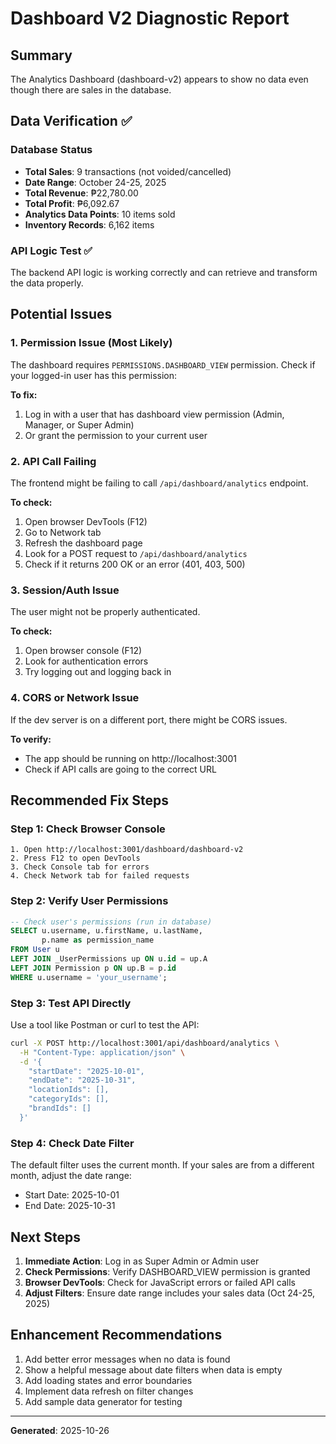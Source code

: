 # Dashboard V2 Diagnostic Report

## Summary
The Analytics Dashboard (dashboard-v2) appears to show no data even though there are sales in the database.

## Data Verification ✅

### Database Status
- **Total Sales**: 9 transactions (not voided/cancelled)
- **Date Range**: October 24-25, 2025
- **Total Revenue**: ₱22,780.00
- **Total Profit**: ₱6,092.67
- **Analytics Data Points**: 10 items sold
- **Inventory Records**: 6,162 items

### API Logic Test ✅
The backend API logic is working correctly and can retrieve and transform the data properly.

## Potential Issues

### 1. **Permission Issue** (Most Likely)
The dashboard requires `PERMISSIONS.DASHBOARD_VIEW` permission. Check if your logged-in user has this permission:

**To fix:**
1. Log in with a user that has dashboard view permission (Admin, Manager, or Super Admin)
2. Or grant the permission to your current user

### 2. **API Call Failing**
The frontend might be failing to call `/api/dashboard/analytics` endpoint.

**To check:**
1. Open browser DevTools (F12)
2. Go to Network tab
3. Refresh the dashboard page
4. Look for a POST request to `/api/dashboard/analytics`
5. Check if it returns 200 OK or an error (401, 403, 500)

### 3. **Session/Auth Issue**
The user might not be properly authenticated.

**To check:**
1. Open browser console (F12)
2. Look for authentication errors
3. Try logging out and logging back in

### 4. **CORS or Network Issue**
If the dev server is on a different port, there might be CORS issues.

**To verify:**
- The app should be running on http://localhost:3001
- Check if API calls are going to the correct URL

## Recommended Fix Steps

### Step 1: Check Browser Console
```
1. Open http://localhost:3001/dashboard/dashboard-v2
2. Press F12 to open DevTools
3. Check Console tab for errors
4. Check Network tab for failed requests
```

### Step 2: Verify User Permissions
```sql
-- Check user's permissions (run in database)
SELECT u.username, u.firstName, u.lastName,
       p.name as permission_name
FROM User u
LEFT JOIN _UserPermissions up ON u.id = up.A
LEFT JOIN Permission p ON up.B = p.id
WHERE u.username = 'your_username';
```

### Step 3: Test API Directly
Use a tool like Postman or curl to test the API:

```bash
curl -X POST http://localhost:3001/api/dashboard/analytics \
  -H "Content-Type: application/json" \
  -d '{
    "startDate": "2025-10-01",
    "endDate": "2025-10-31",
    "locationIds": [],
    "categoryIds": [],
    "brandIds": []
  }'
```

### Step 4: Check Date Filter
The default filter uses the current month. If your sales are from a different month, adjust the date range:
- Start Date: 2025-10-01
- End Date: 2025-10-31

## Next Steps

1. **Immediate Action**: Log in as Super Admin or Admin user
2. **Check Permissions**: Verify DASHBOARD_VIEW permission is granted
3. **Browser DevTools**: Check for JavaScript errors or failed API calls
4. **Adjust Filters**: Ensure date range includes your sales data (Oct 24-25, 2025)

## Enhancement Recommendations

1. Add better error messages when no data is found
2. Show a helpful message about date filters when data is empty
3. Add loading states and error boundaries
4. Implement data refresh on filter changes
5. Add sample data generator for testing

---
**Generated**: 2025-10-26
